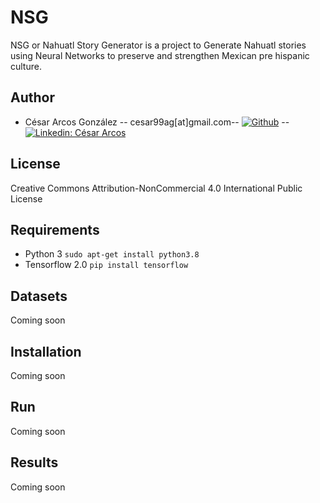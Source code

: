 # NSG
NSG or Nahuatl Story Generator is a project to Generate Nahuatl stories using Neural Networks to preserve and strengthen Mexican pre hispanic culture.
## Author
* César Arcos González -- cesar99ag[at]gmail.com-- [![Github](https://img.shields.io/badge/-racec9999-black?style=flat-square&logo=Github&logoColor=white&link=https://www.github.com/in/Cesar-p-singh/)](https://github.com/racec9999) -- [![Linkedin: César Arcos](https://img.shields.io/badge/-César_Arcos-blue?style=flat-square&logo=Linkedin&logoColor=white&link=https://www.linkedin.com/in/Cesar-p-singh/)](https://www.linkedin.com/in/cesar-arcos/)

## License 
Creative Commons Attribution-NonCommercial 4.0 International Public License
## Requirements
- Python 3 `sudo apt-get install python3.8`
- Tensorflow 2.0 `pip install tensorflow` 
## Datasets
Coming soon
## Installation
Coming soon
## Run
Coming soon
## Results
Coming soon

